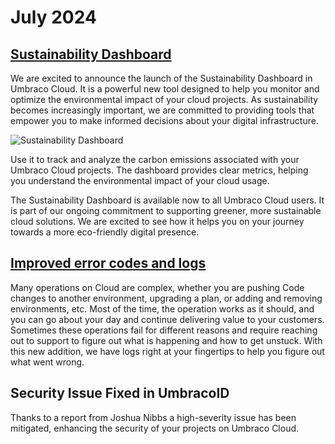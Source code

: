 # July 2024

## [Sustainability Dashboard](https://docs.umbraco.com/umbraco-cloud/getting-started/the-umbraco-cloud-portal/sustainability-dashboard)

We are excited to announce the launch of the Sustainability Dashboard in Umbraco Cloud. It is a powerful new tool designed to help you monitor and optimize the environmental impact of your cloud projects. As sustainability becomes increasingly important, we are committed to providing tools that empower you to make informed decisions about your digital infrastructure.

![Sustainability Dashboard](../../images/sustainability-dashboard.png)

Use it to track and analyze the carbon emissions associated with your Umbraco Cloud projects. The dashboard provides clear metrics, helping you understand the environmental impact of your cloud usage.

The Sustainability Dashboard is available now to all Umbraco Cloud users. It is part of our ongoing commitment to supporting greener, more sustainable cloud solutions. We are excited to see how it helps you on your journey towards a more eco-friendly digital presence.

## [Improved error codes and logs](https://docs.umbraco.com/umbraco-cloud/troubleshooting/cloud-errors)

Many operations on Cloud are complex, whether you are pushing Code changes to another environment, upgrading a plan, or adding and removing environments, etc. Most of the time, the operation works as it should, and you can go about your day and continue delivering value to your customers. Sometimes these operations fail for different reasons and require reaching out to support to figure out what is happening and how to get unstuck. With this new addition, we have logs right at your fingertips to help you figure out what went wrong.

## Security Issue Fixed in UmbracoID

Thanks to a report from Joshua Nibbs a high-severity issue has been mitigated, enhancing the security of your projects on Umbraco Cloud.
